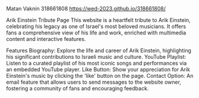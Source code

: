 Matan Vaknin
318661808
https://wed-2023.github.io/318661808/

Arik Einstein Tribute Page
This website is a heartfelt tribute to Arik Einstein, celebrating his legacy as one of Israel's most beloved musicians. It offers fans a comprehensive view of his life and work, enriched with multimedia content and interactive features.

Features
Biography: Explore the life and career of Arik Einstein, highlighting his significant contributions to Israeli music and culture.
YouTube Playlist: Listen to a curated playlist of his most iconic songs and performances via an embedded YouTube player.
Like Button: Show your appreciation for Arik Einstein's music by clicking the 'like' button on the page.
Contact Option: An email feature that allows users to send messages to the website owner, fostering a community of fans and encouraging feedback.

